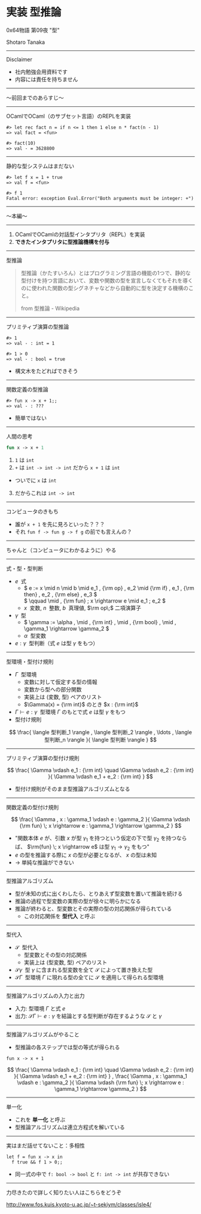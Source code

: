 # 実装 型推論

0x64物語 第09夜 "型"

Shotaro Tanaka

---

Disclaimer

* 社内勉強会用資料です
* 内容には責任を持ちません

---

～前回までのあらすじ～

---

OCamlでOCaml（のサブセット言語）のREPLを実装

```text
#> let rec fact n = if n <= 1 then 1 else n * fact(n - 1)
=> val fact = <fun>

#> fact(10)
=> val - = 3628800
```

---

静的な型システムはまだない

```text
#> let f x = 1 + true
=> val f = <fun>

#> f 1
Fatal error: exception Eval.Error("Both arguments must be integer: +")
```

---

～本編～

---

1. OCamlでOCamlの対話型インタプリタ（REPL）を実装
2. **できたインタプリタに型推論機構を付与**

---

型推論

> 型推論（かたすいろん）とはプログラミング言語の機能の1つで、静的な型付けを持つ言語において、変数や関数の型を宣言しなくてもそれを導くのに使われた関数の型シグネチャなどから自動的に型を決定する機構のこと。
>
> from 型推論 - Wikipedia

---

プリミティブ演算の型推論

```text
#> 1
=> val - : int = 1

#> 1 > 0
=> val - : bool = true
```

* 構文木をたどればできそう

---

関数定義の型推論

```text
#> fun x -> x + 1;;
=> val - : ???
```

* 簡単ではない

---

人間の思考

```ocaml
fun x -> x + 1
```

1. `1` は `int`
2. `+` は `int -> int -> int` だから `x + 1` は `int`
  * ついでに `x` は `int`
3. だからこれは `int -> int`

---

コンピュータのきもち

* 誰が `x + 1` を先に見ろといった？？？
* それ `fun f -> fun g -> f g` の前でも言えんの？

---

ちゃんと（コンピュータにわかるように）やる

---

式・型・型判断

* $e\;$ 式
  * $ e := x \mid n \mid b \mid e_1 \, {\rm op} \, e_2 \mid {\rm if} \, e_1 \, {\rm then} \, e_2 \, {\rm else} \, e_3 $  
    $ \qquad \mid \, {\rm fun} \; x \rightarrow e \mid e_1 \; e_2 $
  * $x\;$ 変数, $n\;$ 整数, $b\;$ 真理値, $\rm op\;$ 二項演算子
* $\gamma\;$ 型
  * $ \gamma := \alpha \, \mid \, {\rm int} \, \mid \, {\rm bool} \, \mid \, \gamma_1 \rightarrow \gamma_2 $
  * $\alpha\;$ 型変数
* $e : \gamma\;$ 型判断（式 $e$ は型 $\gamma$ をもつ）

---

型環境・型付け規則

* $\Gamma\;$ 型環境
  * 変数に対して仮定する型の情報
  * 変数から型への部分関数
  * 実装上は (変数, 型) ペアのリスト
  * $\Gamma(x) = {\rm int}$ のとき $x : {\rm int}$
* $\Gamma \vdash e : \gamma\;$ 型環境 $\Gamma$ のもとで式 $e$ は型 $\gamma$ をもつ
* 型付け規則

$$
\frac{
  \langle 型判断_1 \rangle , \langle 型判断_2 \rangle , \ldots , \langle 型判断_n \rangle
}{
  \langle 型判断 \rangle
}
$$

---

プリミティブ演算の型付け規則

$$
\frac{
  \Gamma \vdash e_1 : {\rm int} \quad \Gamma \vdash e_2 : {\rm int}
}{
  \Gamma \vdash e_1 + e_2 : {\rm int}
}
$$

* 型付け規則がそのまま型推論アルゴリズムとなる

---

関数定義の型付け規則

$$
\frac{
  \Gamma , x : \gamma_1 \vdash e : \gamma_2
}{
  \Gamma \vdash {\rm fun} \; x \rightarrow e : \gamma_1 \rightarrow \gamma_2
}
$$

* "関数本体 $e$ が、引数 $x$ が型 $\gamma_1$ を持つという仮定の下で型 $\gamma_2$ を持つならば、 $\rm{fun} \; x \rightarrow e$ は型 $\gamma_1 \rightarrow \gamma_2$ をもつ"
* $e$ の型を推論する際に $x$ の型が必要となるが、 $x$ の型は未知
* → 単純な推論ができない

---

型推論アルゴリズム

* 型が未知の式に出くわしたら、とりあえず型変数を置いて推論を続ける
* 推論の過程で型変数の実際の型が徐々に明らかになる
* 推論が終わると、型変数とその実際の型の対応関係が得られている
  * この対応関係を **型代入** と呼ぶ

---

型代入

* $\mathcal{S} \;$ 型代入
  * 型変数とその型の対応関係
  * 実装上は (型変数, 型) ペアのリスト
* $\mathcal{S} \gamma \;$ 型 $\gamma$ に含まれる型変数を全て $\mathcal{S}$ によって置き換えた型 
* $\mathcal{S} \Gamma \;$ 型環境 $\Gamma$ に現れる型の全てに $\mathcal{S}$ を適用して得られる型環境

---

型推論アルゴリズムの入力と出力

* 入力: 型環境 $\Gamma$ と式 $e$
* 出力: $\mathcal{S} \Gamma \vdash e : \gamma$ を結論とする型判断が存在するような $\mathcal{S}$ と $\gamma$

---

型推論アルゴリズムがやること

* 型推論の各ステップでは型の等式が得られる

```
fun x -> x + 1
```

$$
\frac{
  \Gamma \vdash e_1 : {\rm int} \quad \Gamma \vdash e_2 : {\rm int}
}{
  \Gamma \vdash e_1 + e_2 : {\rm int}
} , \frac{
  \Gamma , x : \gamma_1 \vdash e : \gamma_2
}{
  \Gamma \vdash {\rm fun} \; x \rightarrow e : \gamma_1 \rightarrow \gamma_2
}
$$

---

単一化

* これを **単一化** と呼ぶ
* 型推論アルゴリズムは連立方程式を解いている

---

実はまだ話せてないこと：多相性

```
let f = fun x -> x in
  f true && f 1 > 0;;
```

* 同一式の中で `f: bool -> bool` と `f: int -> int` が共存できない

---

力尽きたので詳しく知りたい人はこちらをどうぞ

http://www.fos.kuis.kyoto-u.ac.jp/~t-sekiym/classes/isle4/

